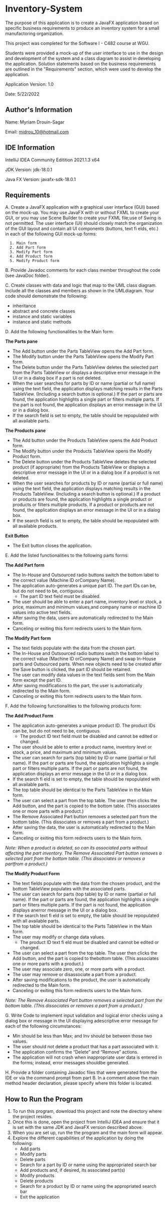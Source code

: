 # Inventory-System


The purpose of this application is to create a JavaFX application based on specific business requirements to produce an inventory system for a small manufactoring organization.

This project was completed for the Software I - C482 course at WGU.

Students were provided a mock-up of the user interface to use in the design and development of the system and a class diagram to assist in developing the application.
Solution statements based on the business requirements are outlined in the "Requirements" section, which were used to develop the application.  



Application Version: 1.0

Date: 5/22/2022




## Author's Information 

Name: Myriam Drouin-Sagar

Email: midrou_10@hotmail.com



## IDE Information

IntelliJ IDEA Community Editition 2021.1.3 x64

JDK Version: jdk-18.0.1

Java FX Version: javafx-sdk-18.0.1 


 
## Requirements
A. Create a JavaFX application with a graphical user interface (GUI) based on the mock-up. You may use JavaFX with or without FXML to create your GUI, or you may use Scene Builder to create your FXML file;use of Swing is not permitted.
      The user interface (UI) should closely match the organization of the GUI layout and contain all UI components (buttons, text fi elds, etc.) in each of the following GUI mock-up forms:
   
      1. Main form
      2. Add Part form
      3. Modify Part form
      4. Add Product form
      5. Modify Product form
      
B.  Provide Javadoc comments for each class member throughout the code (see JavaDoc folder).

C. Create classes with data and logic that map to the UML class diagram. Include all the classes and members as shown in the UMLdiagram. Your code should demonstrate the following:


   * inheritance
   * abstract and concrete classes
   * instance and static variables
   * instance and static methods

D. Add the following functionalities to the Main form:

**The Parts pane**

   * The Add button under the Parts TableView opens the Add Part form.
   * The Modify button under the Parts TableView opens the Modify Part form.
   * The Delete button under the Parts TableView deletes the selected part from the Parts TableView or displays a descriptive error message in the UI or in a dialog box if a part is not deleted.
   * When the user searches for parts by ID or name (partial or full name) using the text field, the application displays matching results in the Parts TableView. (Including a search button is optional.)
     If the part or parts are found, the application highlights a single part or filters multiple parts. If the part is not found, the application displays an error message in the UI or in a dialog box.
   * If the search field is set to empty, the table should be repopulated with all available parts.

**The Products pane** 

   * The Add button under the Products TableView opens the Add Product form.
   * The Modify button under the Products TableView opens the Modify Product form.
   * The Delete button under the Products TableView deletes the selected product (if appropriate) from the Products TableView or displays a descriptive error message in the UI or in a dialog box if a product is not deleted.
   * When the user searches for products by ID or name (partial or full name) using the text field, the application displays matching results in the Products TableView. (Including a search button is optional.) 
     If a product or products are found, the application highlights a single product or products or filters multiple products. If a product or products are not found, the application displays an error message in the UI or in a dialog box.
   * If the search field is set to empty, the table should be repopulated with all available products.

**Exit Button**

   * The Exit button closes the application.

E. Add the listed functionalities to the following parts forms: 

**The Add Part form**

   * The In-House and Outsourced radio buttons switch the bottom label to the correct value (Machine ID orCompany Name).
   * The application auto-generates a unique part ID. The part IDs can be, but do not need to be, contiguous.
     - The part ID text field must be disabled.
   * The user should be able to enter a part name, inventory level or stock, a price, maximum and minimum values,and company name or machine ID values into active text fields.
   * After saving the data, users are automatically redirected to the Main form.
   * Canceling or exiting this form redirects users to the Main form.

**The Modify Part form** 

   * The text fields populate with the data from the chosen part.
   * The In-House and Outsourced radio buttons switch the bottom label to the correct value (Machine ID orCompany Name) and swap In-House parts and Outsourced parts.
     When new objects need to be created after the Save button is clicked, the part ID should be retained.
   * The user can modify data values in the text fields sent from the Main form except the part ID.
   * After saving modifications to the part, the user is automatically redirected to the Main form.
   * Canceling or exiting this form redirects users to the Main form.

F. Add the following functionalities to the following products form:

**The Add Product Form**

   * The application auto-generates a unique product ID. The product IDs can be, but do not need to be, contiguous.
     - The product ID text field must be disabled and cannot be edited or changed.
   * The user should be able to enter a product name, inventory level or stock, a price, and maximum and minimum values.
   * The user can search for parts (top table) by ID or name (partial or full name). If the part or parts are found, the application highlights a single part or filters multiple parts. 
     If the part or parts are not found, the application displays an error message in the UI or in a dialog box.
   * If the search fi eld is set to empty, the table should be repopulated with all available parts.
   * The top table should be identical to the Parts TableView in the Main form.
   * The user can select a part from the top table. The user then clicks the Add button, and the part is copied to the bottom table. (This associates one or more parts with a product.)
   * The Remove Associated Part button removes a selected part from the bottom table. (This dissociates or removes a part from a product.)
   * After saving the data, the user is automatically redirected to the Main form.
   * Canceling or exiting this form redirects users to the Main form.
      
*Note: When a product is deleted, so can its associated parts without affecting the part inventory. The Remove Associated Part button removes a selected part from the bottom table. (This dissociates or removes a partfrom a product.)*
      
 **The Modify Product Form**

   * The text fields populate with the data from the chosen product, and the bottom TableView populates with the associated parts.
   * The user can search for parts (top table) by ID or name (partial or full name). If the part or parts are found, the application highlights a single part or filters multiple parts.
     If the part is not found, the application displays anerror message in the UI or a dialog box.
   * If the search text fi eld is set to empty, the table should be repopulated with all available parts.
   * The top table should be identical to the Parts TableView in the Main form.
   * The user may modify or change data values.
     - The product ID text fi eld must be disabled and cannot be edited or changed.
   * The user can select a part from the top table. The user then clicks the Add button, and the part is copied to thebottom table. (This associates one or more parts with a product.)
   * The user may associate zero, one, or more parts with a product.
   * The user may remove or disassociate a part from a product.
   * After saving modifications to the product, the user is automatically redirected to the Main form.
   * Canceling or exiting this form redirects users to the Main form.

*Note: The Remove Associated Part button removes a selected part from the bottom table. (This dissociates or removes a part from a product.)*

G. Write Code to implement input validation and logical error checks using a dialog box or message in the UI displaying adescriptive error message for each of the following circumstances:

 * Min should be less than Max; and Inv should be between those two values.
 * The user should not delete a product that has a part associated with it.
 * The application confirms the “Delete” and “Remove” actions.
 * The application will not crash when inappropriate user data is entered in the forms; instead, error messages shouldbe generated.

H. Provide a folder containing Javadoc files that were generated from the IDE or via the command prompt from part B. In a comment above the main method header declaration, please specify where this folder is located.

## How to Run the Program 

  1. To run this program, download this project and note the directory where the project resides.
  2. Once this is done, open the project from IntelliJ IDEA and ensure that it is set with the same JDK and JavaFX version described above.
  3. When you are set up, run the the program and the main form will appear.
  4. Explore the different capabilities of the application by doing the following:
     - Add parts
     - Modify parts
     - Delete parts
     - Search for a part by ID or name using the appropriated search bar 
     - Add products and, if desired, its associated part(s)
     - Modify products
     - Delete products
     - Search for a product by ID or name using the appropriated search bar
     - Exit the application
 



